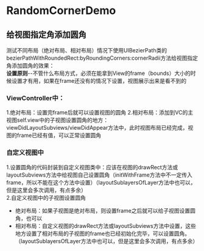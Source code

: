 # RandomCornerDemo
## 给视图指定角添加圆角    
测试不同布局（绝对布局、相对布局）情况下使用UIBezierPath类的bezierPathWithRoundedRect:byRoundingCorners:cornerRadii方法给视图指定角添加圆角的效果：  
**设置原则**--不管什么布局方式，必须在能拿到View的frame（bounds）大小的时候设置才有用，如果在frame还没有的情况下设置，视图展示出来是看不到的  
### ViewController中：
1.绝对布局：设置完frame后就可以设置视图的圆角
2.相对布局：添加到VC的主视图self.view中的子视图设置圆角的地方：viewDidLayoutSubviews/viewDidAppear方法中，此时视图布局已经完成，视图的frame已经有值，可以正常设置圆角

### 自定义视图中
1.设置圆角的代码封装到自定义视图类中：应该在视图的drawRect方法或layoutSubviews方法中给视图自己设置圆角（initWithFrame方法中不一定传入frame，所以不能在这个方法中设置）（layoutSublayersOfLayer方法中也可以，但是这里会多次调用，有点多余）  
2.自定义视图中的子视图设置圆角  
* 绝对布局：如果子视图是绝对布局，则设置frame之后就可以给子视图设置圆角，也可以  
* 相对布局：自定义视图的drawRect方法或layoutSubviews方法中设置，这些地方设置了相对布局的子视图的frame也已经初始化完毕，可以设置圆角。（layoutSublayersOfLayer方法中也可以，但是这里会多次调用，有点多余）
